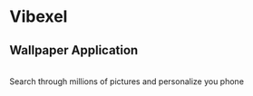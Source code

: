 # Vibexel
<h2>Wallpaper Application</h2> 
<br>
Search through millions of pictures and personalize you phone
